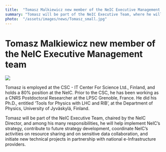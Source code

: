 ```yaml
---
title:  "Tomasz Malkiewicz new member of the NeIC Executive Management team"
summary: "Tomasz will be part of the NeIC Executive Team, where he will help implement strategy, contribute to future strategy development, coordinate NeIC’s activities on resource sharing and sensitive data collaboration, and initiate new technical projects."
photo:  "/assets/images/news/Tomasz_small.jpg"
---
```


Tomasz Malkiewicz new member of the NeIC Executive Management team
==================================================================

<a href="{{ site.baseurl }}/assets/images/news/Tomasz.jpg"><img class="smallpic" src="{{ site.baseurl }}/assets/images/news/Tomasz_small.jpg"></a>

Tomasz is employed at the CSC - IT Center For Science Ltd., Finland, and holds a 80% position at the NeIC. Prior to the CSC, he has been working as a CNRS Postdoctoral Researcher at the LPSC Grenoble, France. He did his Ph.D., entitled ‘Tools for Physics with LHC and RIB’, at the Department of Physics, University of Jyväskylä, Finland.

Tomasz will be part of the NeIC Executive Team, chaired by the NeIC Director, and among his many responsibilities, he will help implement NeIC’s strategy, contribute to future strategy development, coordinate NeIC’s activities on resource sharing and on sensitive data collaboration, and initiate new technical projects in partnership with national e-Infrastructure providers.
